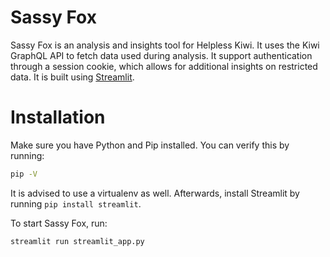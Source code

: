 # Sassy Fox
Sassy Fox is an analysis and insights tool for Helpless Kiwi. It uses the Kiwi
GraphQL API to fetch data used during analysis. It support authentication
through a session cookie, which allows for additional insights on restricted
data. It is built using [Streamlit](https://streamlit.io/).

# Installation
Make sure you have Python and Pip installed. You can verify this by running:
```bash
pip -V
```

It is advised to use a virtualenv as well. Afterwards, install Streamlit by
running `pip install streamlit`.

To start Sassy Fox, run:
```bash
streamlit run streamlit_app.py
```